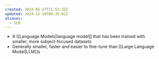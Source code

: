 ```yaml
---
created: 2024-05-27T11:53:32Z
updated: 2024-12-10T08:35:01Z
aliases:
  - SLM
---
```

- A [[Language Models|language model]] that has been trained with smaller, more subject-focused datasets
- Generally smaller, faster and easier to fine-tune than [[Large Language Model|LLM]]s